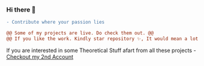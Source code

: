 ### Hi there 👋

```diff
- Contribute where your passion lies 
```

```diff
@@ Some of my projects are live. Do check them out. @@
@@ If you like the work. Kindly star repository ✨, It would mean a lot me. @@
```
If you are interested in some Theoretical Stuff afart from all these projects - [Checkout my 2nd Account](https://github.com/coolanant)
<!--
**Anant016/anant016** is a ✨ _special_ ✨ repository because its `README.md` (this file) appears on your GitHub profile.

Here are some ideas to get you started:

- 🔭 I’m currently working on ...
- 🌱 I’m currently learning ...
- 👯 I’m looking to collaborate on ...
- 🤔 I’m looking for help with ...
- 💬 Ask me about ...
- 📫 How to reach me: ...
- 😄 Pronouns: ...
- ⚡ Fun fact: ...
-->
